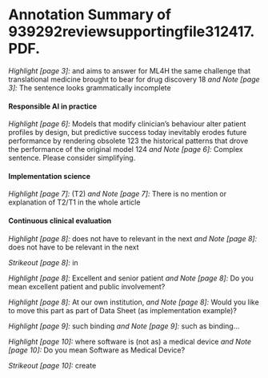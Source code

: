 # Annotation Summary of 939292reviewsupportingfile312417.PDF.
 *Highlight [page 3]:* and aims to answer for ML4H the same challenge that translational medicine brought to bear for drug discovery 18
 *and Note [page 3]:* The sentence looks grammatically incomplete

#### Responsible AI in practice
 *Highlight [page 6]:* Models that modify clinician’s behaviour alter patient profiles by design, but predictive success today inevitably erodes future performance by rendering obsolete 123 the historical patterns that drove the performance of the original model 124
 *and Note [page 6]:* Complex sentence. Please consider simplifying.

#### Implementation science
 *Highlight [page 7]:* (T2)
 *and Note [page 7]:* There is no mention or explanation of T2/T1 in the whole article

#### Continuous clinical evaluation
 *Highlight [page 8]:* does not have to relevant in the next
 *and Note [page 8]:* does not have to be relevant in the next

 *Strikeout [page 8]:* in

 *Highlight [page 8]:* Excellent and senior patient
 *and Note [page 8]:* Do you mean excellent patient and public involvement? 

 *Highlight [page 8]:* At our own institution,
 *and Note [page 8]:* Would you like to move this part as part of Data Sheet (as implementation example)?

 *Highlight [page 9]:* such binding
 *and Note [page 9]:* such as binding...

 *Highlight [page 10]:* where software is (not as) a medical device
 *and Note [page 10]:* Do you mean Software as Medical Device?

 *Strikeout [page 10]:* create

